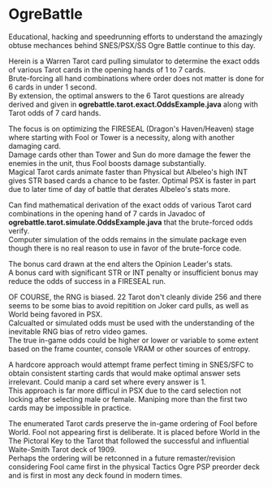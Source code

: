 # OgreBattle

Educational, hacking and speedrunning efforts to understand the amazingly obtuse mechances behind SNES/PSX/SS Ogre Battle continue to this day.  
   
Herein is a Warren Tarot card pulling simulator to determine the exact odds of various Tarot cards in the opening hands of 1 to 7 cards.    
Brute-forcing all hand combinations where order does not matter is done for 6 cards in under 1 second.    
By extension, the optimal answers to the 6 Tarot questions are already derived and given in **ogrebattle.tarot.exact.OddsExample.java** along with Tarot odds of 7 card hands.    

The focus is on optimizing the FIRESEAL (Dragon's Haven/Heaven) stage where starting with Fool or Tower is a necessity, along with another damaging card.   
Damage cards other than Tower and Sun do more damage the fewer the enemies in the unit, thus Fool boosts damage substantially.  
Magical Tarot cards animate faster than Physical but Albeleo's high INT gives STR based cards a chance to be faster. Optimal PSX is faster in part due to later time of day of battle that derates Albeleo's stats more.    
   
Can find mathematical derivation of the exact odds of various Tarot card combinations in the opening hand of 7 cards in Javadoc of **ogrebattle.tarot.simulate.OddsExample.java** that the brute-forced odds verify.   
Computer simulation of the odds remains in the simulate package even though there is no real reason to use in favor of the brute-force code.    
  
The bonus card drawn at the end alters the Opinion Leader's stats.  
A bonus card with significant STR or INT penalty or insufficient bonus may reduce the odds of success in a FIRESEAL run.  
  
OF COURSE, the RNG is biased. 22 Tarot don't cleanly divide 256 and there seems to be some bias to avoid repitition on Joker card pulls, as well as World being favored in PSX.  
Calcualted or simulated odds must be used with the understanding of the inevitable RNG bias of retro video games.  
The true in-game odds could be higher or lower or variable to some extent based on the frame counter, console VRAM or other sources of entropy.

A hardcore approach would attempt frame perfect timing in SNES/SFC to obtain consistent starting cards that would make optimal answer sets irrelevant. Could manip a card set where every answer is 1.   
This approach is far more difficul in PSX due to the card selection not locking after selecting male or female. Maniping more than the first two cards may be impossible in practice.    

The enumerated Tarot cards preserve the in-game ordering of Fool before World. Fool not appearing first is deliberate. It is placed before World in the The Pictoral Key to the Tarot that followed the successful and influential Waite-Smith Tarot deck of 1909.   
Perhaps the ordering will be retconned in a future remaster/revision considering Fool came first in the physical Tactics Ogre PSP preorder deck and is first in most any deck found in modern times.   
